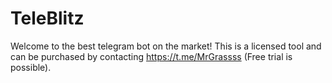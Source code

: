 # TeleBlitz
Welcome to the best telegram bot on the market! This is a licensed tool and can be purchased by contacting https://t.me/MrGrassss (Free trial is possible).
